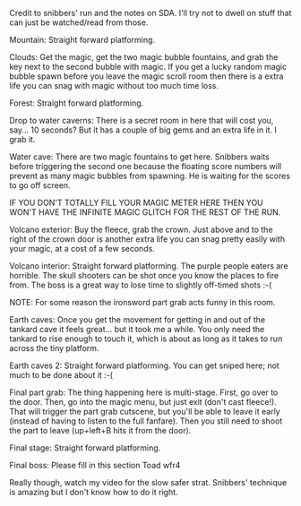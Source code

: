 Credit to snibbers' run and the notes on SDA.  I'll try not to dwell on stuff that can just be watched/read from those.



Mountain:
Straight forward platforming.

Clouds:
Get the magic, get the two magic bubble fountains, and grab the key next to the second bubble with magic.  If you get a lucky random magic bubble spawn before you leave the magic scroll room then there is a extra life you can snag with magic without too much time loss.

Forest:
Straight forward platforming.

Drop to water caverns:
There is a secret room in here that will cost you, say... 10 seconds?  But it has a couple of big gems and an extra life in it.  I grab it.

Water cave:
There are two magic fountains to get here.  Snibbers waits before triggering the second one because the floating score numbers will prevent as many magic bubbles from spawning.  He is waiting for the scores to go off screen.

IF YOU DON'T TOTALLY FILL YOUR MAGIC METER HERE THEN YOU WON'T HAVE THE INFINITE MAGIC GLITCH FOR THE REST OF THE RUN.

Volcano exterior:
Buy the fleece, grab the crown.  Just above and to the right of the crown door is another extra life you can snag pretty easily with your magic, at a cost of a few seconds.

Volcano interior:
Straight forward platforming.  The purple people eaters are horrible.  The skull shooters can be shot once you know the places to fire from.  The boss is a great way to lose time to slightly off-timed shots :-(

NOTE: For some reason the ironsword part grab acts funny in this room.  

Earth caves:
Once you get the movement for getting in and out of the tankard cave it feels great... but it took me a while.  You only need the tankard to rise enough to touch it, which is about as long as it takes to run across the tiny platform.

Earth caves 2:
Straight forward platforming.  You can get sniped here; not much to be done about it :-(

Final part grab:
The thing happening here is multi-stage.  First, go over to the door.  Then, go into the magic menu, but just exit (don't cast fleece!).  That will trigger the part grab cutscene, but you'll be able to leave it early (instead of having to listen to the full fanfare).  Then you still need to shoot the part to leave (up+left+B hits it from the door).

Final stage:
Straight forward platforming.

Final boss:
Please fill in this section Toad wfr4

Really though, watch my video for the slow safer strat.  Snibbers' technique is amazing but I don't know how to do it right.






